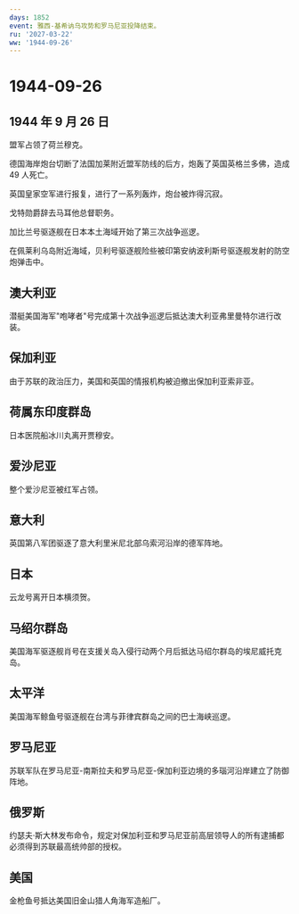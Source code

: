 ```yaml
---
days: 1852
event: 雅西-基希讷乌攻势和罗马尼亚投降结束。
ru: '2027-03-22'
ww: '1944-09-26'
---
```


# 1944-09-26

## 1944 年 9 月 26 日

盟军占领了荷兰穆克。

德国海岸炮台切断了法国加莱附近盟军防线的后方，炮轰了英国英格兰多佛，造成
49 人死亡。

英国皇家空军进行报复，进行了一系列轰炸，炮台被炸得沉寂。

戈特勋爵辞去马耳他总督职务。

加比兰号驱逐舰在日本本土海域开始了第三次战争巡逻。

在佩莱利乌岛附近海域，贝利号驱逐舰险些被印第安纳波利斯号驱逐舰发射的防空炮弹击中。

## 澳大利亚

潜艇美国海军"咆哮者"号完成第十次战争巡逻后抵达澳大利亚弗里曼特尔进行改装。

## 保加利亚

由于苏联的政治压力，美国和英国的情报机构被迫撤出保加利亚索非亚。

## 荷属东印度群岛

日本医院船冰川丸离开贾穆安。

## 爱沙尼亚

整个爱沙尼亚被红军占领。

## 意大利

英国第八军团驱逐了意大利里米尼北部乌索河沿岸的德军阵地。

## 日本

云龙号离开日本横须贺。

## 马绍尔群岛

美国海军驱逐舰肖号在支援关岛入侵行动两个月后抵达马绍尔群岛的埃尼威托克岛。

## 太平洋

美国海军鲸鱼号驱逐舰在台湾与菲律宾群岛之间的巴士海峡巡逻。

## 罗马尼亚

苏联军队在罗马尼亚-南斯拉夫和罗马尼亚-保加利亚边境的多瑙河沿岸建立了防御阵地。

## 俄罗斯

约瑟夫·斯大林发布命令，规定对保加利亚和罗马尼亚前高层领导人的所有逮捕都必须得到苏联最高统帅部的授权。

## 美国

金枪鱼号抵达美国旧金山猎人角海军造船厂。